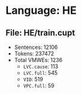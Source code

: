 Language: HE
============

## File: HE/train.cupt
* Sentences: 12106
* Tokens: 237472
* Total VMWEs: 1236
  * `LVC.cause`: 113
  * `LVC.full`: 545
  * `VID`: 519
  * `VPC.full`: 59

